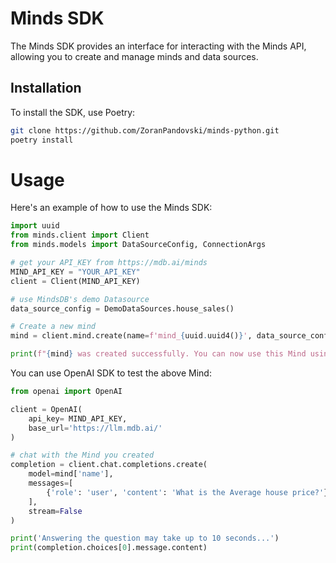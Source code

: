 # Minds SDK

The Minds SDK provides an interface for interacting with the Minds API, allowing you to create and manage minds and data sources.

## Installation

To install the SDK, use Poetry:

```bash
git clone https://github.com/ZoranPandovski/minds-python.git
poetry install
```

# Usage

Here's an example of how to use the Minds SDK:

```python
import uuid
from minds.client import Client
from minds.models import DataSourceConfig, ConnectionArgs

# get your API_KEY from https://mdb.ai/minds
MIND_API_KEY = "YOUR_API_KEY"
client = Client(MIND_API_KEY)

# use MindsDB's demo Datasource
data_source_config = DemoDataSources.house_sales()

# Create a new mind
mind = client.mind.create(name=f'mind_{uuid.uuid4()}', data_source_configs=[data_source_config])

print(f"{mind} was created successfully. You can now use this Mind using the OpenAI chat/completitions")
```

You can use OpenAI SDK to test the above Mind:

```python
from openai import OpenAI

client = OpenAI(
    api_key= MIND_API_KEY,
    base_url='https://llm.mdb.ai/'
)

# chat with the Mind you created
completion = client.chat.completions.create(
    model=mind['name'],
    messages=[
        {'role': 'user', 'content': 'What is the Average house price?'}
    ],
    stream=False
)

print('Answering the question may take up to 10 seconds...')
print(completion.choices[0].message.content)

```